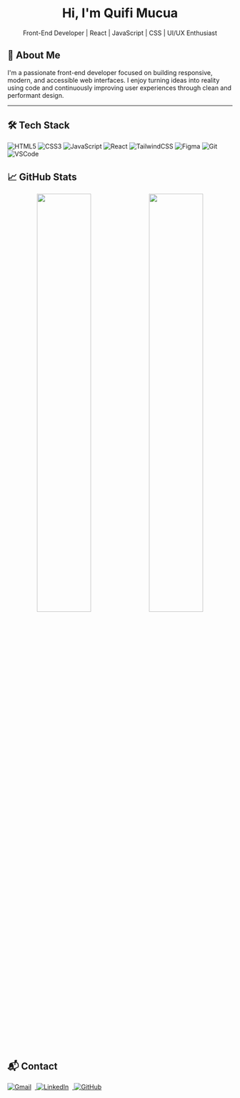   <h1 align="center">Hi, I'm Quifi Mucua </h1>
<p align="center">Front-End Developer | React | JavaScript | CSS | UI/UX Enthusiast</p>

## 🚀 About Me

I'm a passionate front-end developer focused on building responsive, modern, and accessible web interfaces. I enjoy turning ideas into reality using code and continuously improving user experiences through clean and performant design.

---

## 🛠️ Tech Stack

![HTML5](https://img.shields.io/badge/-HTML5-E34F26?style=flat&logo=html5&logoColor=white)
![CSS3](https://img.shields.io/badge/-CSS3-1572B6?style=flat&logo=css3)
![JavaScript](https://img.shields.io/badge/-JavaScript-F7DF1E?style=flat&logo=javascript&logoColor=black)
![React](https://img.shields.io/badge/-React-61DAFB?style=flat&logo=react)
![TailwindCSS](https://img.shields.io/badge/-TailwindCSS-38B2AC?style=flat&logo=tailwind-css)
![Figma](https://img.shields.io/badge/-Figma-F24E1E?style=flat&logo=figma&logoColor=white)
![Git](https://img.shields.io/badge/-Git-F05032?style=flat&logo=git)
![VSCode](https://img.shields.io/badge/-VSCode-007ACC?style=flat&logo=visual-studio-code)
  
## 📈 GitHub Stats

<p align="center">
  <img src="https://github-readme-stats.vercel.app/api?username=seuusuario&show_icons=true&theme=tokyonight" width="49%"/>
  <img src="https://github-readme-stats.vercel.app/api/top-langs/?username=seuusuario&layout=compact&theme=tokyonight" width="49%"/>
</p>



## 📬 Contact

<p>
  <a href="mailto:your.email@gmail.com" target="_blank">
    <img src="https://img.icons8.com/ios-filled/30/EA4335/gmail.png" alt="Gmail" style="margin-right: 8px;" />
  </a>
  <a href="https://www.linkedin.com/in/quifi-mucua" target="_blank">
    <img src="https://img.icons8.com/ios-filled/30/0A66C2/linkedin.png" alt="LinkedIn" style="margin-right: 8px;" />
  </a>
  <a href="https://github.com/your-username" target="_blank">
    <img src="https://img.icons8.com/ios-glyphs/30/000000/github.png" alt="GitHub" />
  </a>
</p>

